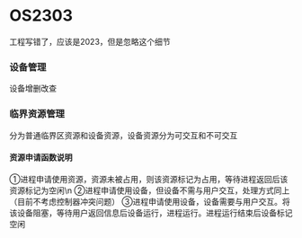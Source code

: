 # OS2303
工程写错了，应该是2023，但是忽略这个细节
### 设备管理
设备增删改查
### 临界资源管理
分为普通临界区资源和设备资源，设备资源分为可交互和不可交互
#### 资源申请函数说明
①进程申请使用资源，资源未被占用，则该资源标记为占用，等待进程返回后该资源标记为空闲\n
②进程申请使用设备，但设备不需与用户交互，处理方式同上（目前不考虑控制器冲突问题）
③进程申请使用设备，设备需要与用户交互。将该设备阻塞，等待用户返回信息后设备运行，进程运行。进程运行结束后设备标记空闲

